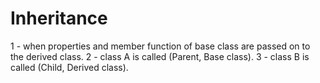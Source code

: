 <h1>Inheritance</h1>
1 - when properties and member function of base class are passed on to the derived class.
2 - class A is called (Parent, Base class).
3 - class B is called (Child, Derived class).